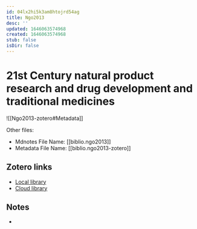 ```yaml
---
id: 04lx2hi5k3am8htojrd54ag
title: Ngo2013
desc: ''
updated: 1646063574968
created: 1646063574968
stub: false
isDir: false
---
```

# 21st Century natural product research and drug development and traditional medicines

![[Ngo2013-zotero#Metadata]]

Other files:
* Mdnotes File Name: [[biblio.ngo2013]]
* Metadata File Name: [[biblio.ngo2013-zotero]]

##  Zotero links
* [Local library](zotero://select/items/1_ZGCZQAU2)
* [Cloud library](http://zotero.org/users/7593438/items/ZGCZQAU2)

## Notes
- 
